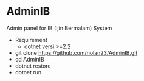 # AdminIB
Admin panel for IB (Ijin Bermalam) System

- Requirement
	- dotnet versi >=2.2
- git clone https://github.com/nolan23/AdminIB.git
- cd AdminIB
- dotnet restore
- dotnet run  
